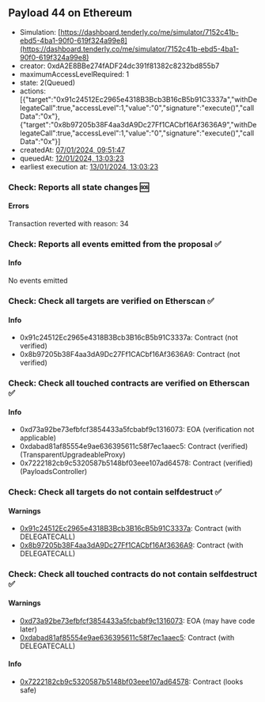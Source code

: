 ## Payload 44 on Ethereum

- Simulation: [https://dashboard.tenderly.co/me/simulator/7152c41b-ebd5-4ba1-90f0-619f324a99e8](https://dashboard.tenderly.co/me/simulator/7152c41b-ebd5-4ba1-90f0-619f324a99e8)
- creator: 0xdA2E8BBe274fADF24dc391f81382c8232bd855b7
- maximumAccessLevelRequired: 1
- state: 2(Queued)
- actions: [{"target":"0x91c24512Ec2965e4318B3Bcb3B16cB5b91C3337a","withDelegateCall":true,"accessLevel":1,"value":"0","signature":"execute()","callData":"0x"},{"target":"0x8b97205b38F4aa3dA9Dc27Ff1CACbf16Af3636A9","withDelegateCall":true,"accessLevel":1,"value":"0","signature":"execute()","callData":"0x"}]
- createdAt: [07/01/2024, 09:51:47](https://etherscan.io/tx/0x347f448ce90242796af7be7953d9dd3c7e2bfd8450ce2ea2812554f52ebd49ad)
- queuedAt: [12/01/2024, 13:03:23](https://etherscan.io/tx/0x7571cac1ba74d160857859ebc3a45f4fa761d631e47ac6a33bc7f9d796540847)
- earliest execution at: [13/01/2024, 13:03:23](https://www.epochconverter.com/countdown?q=1705151003)

### Check: Reports all state changes :sos:

#### Errors

Transaction reverted with reason: 34

### Check: Reports all events emitted from the proposal :white_check_mark:

#### Info

No events emitted

### Check: Check all targets are verified on Etherscan :white_check_mark:

#### Info

- 0x91c24512Ec2965e4318B3Bcb3B16cB5b91C3337a: Contract (not verified)
- 0x8b97205b38F4aa3dA9Dc27Ff1CACbf16Af3636A9: Contract (not verified)

### Check: Check all touched contracts are verified on Etherscan :white_check_mark:

#### Info

- 0xd73a92be73efbfcf3854433a5fcbabf9c1316073: EOA (verification not applicable)
- 0xdabad81af85554e9ae636395611c58f7ec1aaec5: Contract (verified) (TransparentUpgradeableProxy)
- 0x7222182cb9c5320587b5148bf03eee107ad64578: Contract (verified) (PayloadsController)

### Check: Check all targets do not contain selfdestruct :white_check_mark:

#### Warnings

- [0x91c24512Ec2965e4318B3Bcb3B16cB5b91C3337a](https://etherscan.io/address/0x91c24512Ec2965e4318B3Bcb3B16cB5b91C3337a): Contract (with DELEGATECALL)
- [0x8b97205b38F4aa3dA9Dc27Ff1CACbf16Af3636A9](https://etherscan.io/address/0x8b97205b38F4aa3dA9Dc27Ff1CACbf16Af3636A9): Contract (with DELEGATECALL)

### Check: Check all touched contracts do not contain selfdestruct :white_check_mark:

#### Warnings

- [0xd73a92be73efbfcf3854433a5fcbabf9c1316073](https://etherscan.io/address/0xd73a92be73efbfcf3854433a5fcbabf9c1316073): EOA (may have code later)
- [0xdabad81af85554e9ae636395611c58f7ec1aaec5](https://etherscan.io/address/0xdabad81af85554e9ae636395611c58f7ec1aaec5): Contract (with DELEGATECALL)

#### Info

- [0x7222182cb9c5320587b5148bf03eee107ad64578](https://etherscan.io/address/0x7222182cb9c5320587b5148bf03eee107ad64578): Contract (looks safe)

